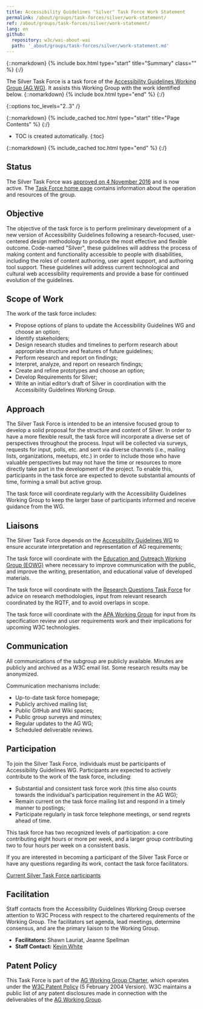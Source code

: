 ```yaml
---
title: Accessibility Guidelines "Silver" Task Force Work Statement
permalink: /about/groups/task-forces/silver/work-statement/
ref: /about/groups/task-forces/silver/work-statement/
lang: en
github:
  repository: w3c/wai-about-wai
  path: '_about/groups/task-forces/silver/work-statement.md'
---
```


{::nomarkdown}
{% include box.html type="start" title="Summary" class="" %}
{:/}

The Silver Task Force is a task force of the [Accessibility Guidelines Working Group (AG WG)](/about/groups/agwg/). It assists this Working Group with the work identified below.
{::nomarkdown}
{% include box.html type="end" %}
{:/}

{::options toc_levels="2..3" /}

{::nomarkdown}
{% include_cached toc.html type="start" title="Page Contents" %}
{:/}

-   TOC is created automatically.
{:toc}

{::nomarkdown}
{% include_cached toc.html type="end" %}
{:/}

## Status

The Silver Task Force was [approved on 4 November 2016](https://lists.w3.org/Archives/Public/w3c-wai-gl/2016OctDec/0396.html) and is now active. The [Task Force home page](/about/groups/task-forces/silver/) contains information about the operation and resources of the group.

## Objective

The objective of the task force is to perform preliminary development of a new version of Accessibility Guidelines following a research-focused, user-centered design methodology to produce the most effective and flexible outcome. Code-named "Silver", these guidelines will address the process of making content and functionality accessible to people with disabilities, including the roles of content authoring, user agent support, and authoring tool support. These guidelines will address current technological and cultural web accessibility requirements and provide a base for continued evolution of the guidelines.

## Scope of Work

The work of the task force includes:

- Propose options of plans to update the Accessibility Guidelines WG and choose an option;
- Identify stakeholders;
- Design research studies and timelines to perform research about appropriate structure and features of future guidelines;
- Perform research and report on findings;
- Interpret, analyze, and report on research findings;
- Create and refine prototypes and choose an option;
- Develop Requirements for Silver;
- Write an initial editor’s draft of Silver in coordination with the Accessibility Guidelines Working Group.

## Approach

The Silver Task Force is intended to be an intensive focused group to develop a solid proposal for the structure and content of Silver. In order to have a more flexible result, the task force will incorporate a diverse set of perspectives throughout the process. Input will be collected via surveys, requests for input, polls, etc. and sent via diverse channels (i.e., mailing lists, organizations, meetups, etc.) in order to include those who have valuable perspectives but may not have the time or resources to more directly take part in the development of the project. To enable this, participants in the task force are expected to devote substantial amounts of time, forming a small but active group.

The task force will coordinate regularly with the Accessibility Guidelines Working Group to keep the larger base of participants informed and receive guidance from the WG.

## Liaisons

The Silver Task Force depends on the [Accessibility Guidelines WG](/about/groups/agwg/) to ensure accurate interpretation and representation of AG requirements;

The task force will coordinate with the [Education and Outreach Working Group (EOWG)](/about/groups/eowg/) where necessary to improve communication with the public, and improve the writing, presentation, and educational value of developed materials.

The task force will coordinate with the [Research Questions Task Force](/about/groups/task-forces/research-questions/) for advice on research methodologies, input from relevant research coordinated by the RQTF, and to avoid overlaps in scope.

The task force will coordinate with the [APA Working Group](/about/groups/apawg/) for input from its specification review and user requirements work and their implications for upcoming W3C technologies.

## Communication

All communications of the subgroup are publicly available. Minutes are publicly and archived as a W3C email list. Some research results may be anonymized.

Communication mechanisms include:

- Up-to-date task force homepage;
- Publicly archived mailing list;
- Public GitHub and Wiki spaces;
- Public group surveys and minutes;
- Regular updates to the AG WG;
- Scheduled deliverable reviews.

## Participation

To join the Silver Task Force, individuals must be participants of Accessibility Guidelines WG. Participants are expected to actively contribute to the work of the task force, including:

- Substantial and consistent task force work (this time also counts towards the individual's participation requirement in the AG WG);
- Remain current on the task force mailing list and respond in a timely manner to postings;
- Participate regularly in task force telephone meetings, or send regrets ahead of time.

This task force has two recognized levels of participation: a core contributing eight hours or more per week, and a larger group contributing two to four hours per week on a consistent basis.

If you are interested in becoming a participant of the Silver Task Force or have any questions regarding its work, contact the task force facilitators.

[Current Silver Task Force participants](https://www.w3.org/2000/09/dbwg/details?group=94845&public=1)

## Facilitation

Staff contacts from the Accessibility Guidelines Working Group oversee attention to W3C Process with respect to the chartered requirements of the Working Group. The facilitators set agenda, lead meetings, determine consensus, and are the primary liaison to the Working Group.

- **Facilitators:** Shawn Lauriat, Jeanne Spellman
- **Staff Contact:** [Kevin White](https://www.w3.org/People#kevin)

## Patent Policy

This Task Force is part of the [AG Working Group Charter](https://www.w3.org/WAI/GL/charter), which operates under the [W3C Patent Policy](https://www.w3.org/Consortium/Patent-Policy-20040205/) (5 February 2004 Version). W3C maintains a public list of any patent disclosures made in connection with the deliverables of the [AG Working Group](https://www.w3.org/2004/01/pp-impl/35422/status).